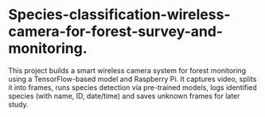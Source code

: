# Species-classification-wireless-camera-for-forest-survey-and-monitoring.
This project builds a smart wireless camera system for forest monitoring using a TensorFlow-based model and Raspberry Pi. It captures video, splits it into frames, runs species detection via pre-trained models, logs identified species (with name, ID, date/time) and saves unknown frames for later study.
